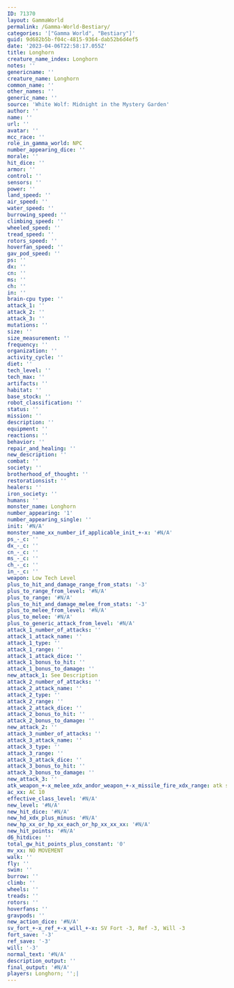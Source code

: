 ```yaml
---
ID: 71370
layout: GammaWorld
permalink: /Gamma-World-Bestiary/
categories: '["Gamma World", "Bestiary"]'
guid: 9d682b5b-f04c-4815-9364-dab52b6d4ef5
date: '2023-04-06T22:58:17.055Z'
title: Longhorn
creature_name_index: Longhorn
notes: ''
genericname: ''
creature_name: Longhorn
common_name: ''
other_names: ''
generic_name: ''
source: 'White Wolf: Midnight in the Mystery Garden'
author: ''
name: ''
url: ''
avatar: ''
mcc_race: ''
role_in_gamma_world: NPC
number_appearing_dice: ''
morale: ''
hit_dice: ''
armor: ''
control: ''
sensors: ''
power: ''
land_speed: ''
air_speed: ''
water_speed: ''
burrowing_speed: ''
climbing_speed: ''
wheeled_speed: ''
tread_speed: ''
rotors_speed: ''
hoverfan_speed: ''
gav_pod_speed: ''
ps: ''
dx: ''
cn: ''
ms: ''
ch: ''
in: ''
brain-cpu type: ''
attack_1: ''
attack_2: ''
attack_3: ''
mutations: ''
size: ''
size_measurement: ''
frequency: ''
organization: ''
activity_cycle: ''
diet: ''
tech_level: ''
tech_max: ''
artifacts: ''
habitat: ''
base_stock: ''
robot_classification: ''
status: ''
mission: ''
description: ''
equipment: ''
reactions: ''
behavior: ''
repair_and_healing: ''
new_description: ''
combat: ''
society: ''
brotherhood_of_thought: ''
restorationsist: ''
healers: ''
iron_society: ''
humans: ''
monster_name: Longhorn
number_appearing: '1'
number_appearing_single: ''
init: '#N/A'
monster_name_xx_number_if_applicable_init_+-x: '#N/A'
ps_-_c: ''
dx_-_c: ''
cn_-_c: ''
ms_-_c: ''
ch_-_c: ''
in_-_c: ''
weapon: Low Tech Level
plus_to_hit_and_damage_range_from_stats: '-3'
plus_to_range_from_level: '#N/A'
plus_to_range: '#N/A'
plus_to_hit_and_damage_melee_from_stats: '-3'
plus_to_melee_from_level: '#N/A'
plus_to_melee: '#N/A'
plus_to_generic_attack_from_level: '#N/A'
attack_1_number_of_attacks: ''
attack_1_attack_name: ''
attack_1_type: ''
attack_1_range: ''
attack_1_attack_dice: ''
attack_1_bonus_to_hit: ''
attack_1_bonus_to_damage: ''
new_attack_1: See Description
attack_2_number_of_attacks: ''
attack_2_attack_name: ''
attack_2_type: ''
attack_2_range: ''
attack_2_attack_dice: ''
attack_2_bonus_to_hit: ''
attack_2_bonus_to_damage: ''
new_attack_2: ''
attack_3_number_of_attacks: ''
attack_3_attack_name: ''
attack_3_type: ''
attack_3_range: ''
attack_3_attack_dice: ''
attack_3_bonus_to_hit: ''
attack_3_bonus_to_damage: ''
new_attack_3: ''
atk_weapon_+-x_melee_xdx_andor_weapon_+-x_missile_fire_xdx_range: atk see description
ac_xx: AC 10
effective_class_level: '#N/A'
new_level: '#N/A'
new_hit_dice: '#N/A'
new_hd_xdx_plus_minus: '#N/A'
new_hp_xx_or_hp_xx_each_or_hp_xx_xx_xx: '#N/A'
new_hit_points: '#N/A'
d6_hitdice: ''
total_gw_hit_points_plus_constant: '0'
mv_xx: NO MOVEMENT
walk: ''
fly: ''
swim: ''
burrow: ''
climb: ''
wheels: ''
treads: ''
rotors: ''
hoverfans: ''
gravpods: ''
new_action_dice: '#N/A'
sv_fort_+-x_ref_+-x_will_+-x: SV Fort -3, Ref -3, Will -3
fort_save: '-3'
ref_save: '-3'
will: '-3'
normal_text: '#N/A'
description_output: ''
final_output: '#N/A'
players: Longhorn; '';|
---
```

</br>